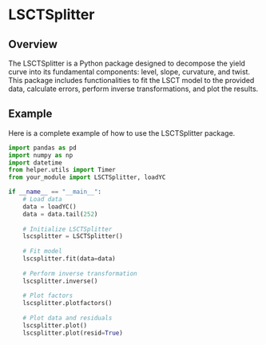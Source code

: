 # LSCTSplitter

## Overview
The LSCTSplitter is a Python package designed to decompose the yield curve into its fundamental components: level, slope, curvature, and twist. This package includes functionalities to fit the LSCT model to the provided data, calculate errors, perform inverse transformations, and plot the results.
## Example
Here is a complete example of how to use the LSCTSplitter package.

```python
import pandas as pd
import numpy as np
import datetime
from helper.utils import Timer
from your_module import LSCTSplitter, loadYC

if __name__ == "__main__":
    # Load data
    data = loadYC()
    data = data.tail(252)
    
    # Initialize LSCTSplitter
    lscsplitter = LSCTSplitter()
    
    # Fit model
    lscsplitter.fit(data=data)
    
    # Perform inverse transformation
    lscsplitter.inverse()
    
    # Plot factors
    lscsplitter.plotfactors()
    
    # Plot data and residuals
    lscsplitter.plot()
    lscsplitter.plot(resid=True)
```
